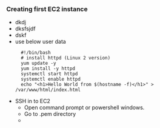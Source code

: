 ### Creating first EC2 instance
- dkdj
- dksfsjdf
- dskf
- use below user data
  ```
    #!/bin/bash
    # install httpd (Linux 2 version)
    yum update -y
    yum install -y httpd
    systemctl start httpd
    systemctl enable httpd
    echo "<h1>Hello World from $(hostname -f)</h1>" > /var/www/html/index.html
  ``` 
 - SSH in to EC2
   - Open command prompt or powershell windows.
   - Go to .pem directory
   - 
